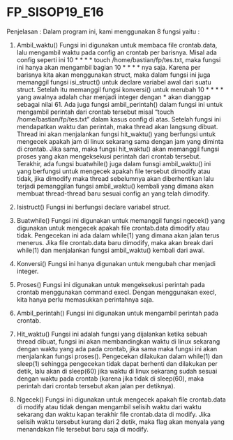 # FP_SISOP19_E16

Penjelasan : 
Dalam program ini, kami menggunakan 8 fungsi yaitu :

1. Ambil_waktu() 
Fungsi ini digunakan untuk membaca file crontab.data, lalu mengambil waktu pada config an crontab per barisnya. Misal ada config seperti ini 
10 * * * * touch /home/bastian/fp/tes.txt, maka fungsi ini hanya akan mengambil bagian 10 * * * * nya saja. Karena per barisnya kita akan menggunakan struct, maka dalam fungsi ini juga memanggil fungsi isi_struct() untuk declare variabel awal dari suatu struct. Setelah itu memanggil fungsi konversi() untuk merubah 10 * * * * yang awalnya adalah char menjadi integer dengan * akan dianggap sebagai nilai 61. Ada juga fungsi ambil_perintah() dalam fungsi ini untuk mengambil perintah dari crontab tersebut misal “touch /home/bastian/fp/tes.txt” dalam kasus config di atas. Setelah fungsi ini mendapatkan waktu dan perintah, maka thread akan langsung dibuat. Thread ini akan menjalankan fungsi hit_waktu() yang berfungsi untuk mengecek apakah jam di linux sekarang sama dengan jam yang diminta di crontab. Jika sama, maka fungsi hit_waktu() akan memanggil fungsi proses yang akan mengeksekusi perintah dari crontab tersebut. Terakhir, ada fungsi buatwhile() juga dalam funsgi ambil_waktu() ini yang berfungsi untuk mengecek apakah file tersebut dimodify atau tidak, jika dimodify maka thread sebelumnya akan diberhentikan lalu terjadi pemanggilan fungsi ambil_waktu() kembali yang dimana akan membuat thread-thread baru sesuai config an yang telah dimodify.

2. Isistruct()
Fungsi ini berfungsi declare variabel struct.

3. Buatwhile()
Fungsi ini digunakan untuk memanggil fungsi ngecek() yang digunakan untuk mengecek apakah file crontab.data dimodify atau tidak. Pengecekan ini ada dalam while(1) yang dimana akan jalan terus menerus. Jika file crontab.data baru dimodify, maka akan break dari while(1) dan menjalankan fungsi ambil_waktu() kembali dari awal.

4. Konversi()
Fungsi ini hanya digunakan untuk mengubah char menjadi integer.

5. Proses()
Fungsi ini digunakan untuk mengeksekusi perintah pada crontab menggunakan command execl. Dengan menggunakan execl, kita hanya perlu memasukkan perintahnya saja. 

6. Ambil_perintah()
Fungsi ini digunakan untuk mengambil perintah pada crontab.

7. Hit_waktu()
Fungsi ini adalah fungsi yang dijalankan ketika sebuah thread dibuat, fungsi ini akan membandingkan waktu di linux sekarang dengan waktu yang ada pada crontab, jika sama maka fungsi ini akan menjalankan fungsi proses(). Pengecekan dilakukan dalam while(1) dan sleep(1) sehingga pengecekan tidak dapat berhenti dan dilakukan per detik, lalu akan di sleep(60) jika waktu di linux sekarang sudah sesuai dengan waktu pada crontab (karena jika tidak di sleep(60), maka perintah dari crontab tersebut akan jalan per detiknya).

8. Ngecek()
Fungsi ini digunakan untuk mengecek apakah file crontab.data di modify atau tidak dengan mengambil selisih waktu dari waktu sekarang dan waktu kapan terakhir file crontab.data di modify. Jika selisih waktu tersebut kurang dari 2 detik, maka flag akan menyala yang menandakan file tersebut baru saja di modify.

